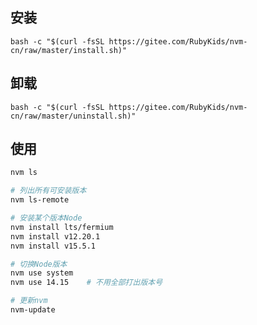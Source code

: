 ## 安装

` bash -c "$(curl -fsSL https://gitee.com/RubyKids/nvm-cn/raw/master/install.sh)" `

## 卸载
` bash -c "$(curl -fsSL https://gitee.com/RubyKids/nvm-cn/raw/master/uninstall.sh)" `


## 使用

```bash
nvm ls

# 列出所有可安装版本
nvm ls-remote

# 安装某个版本Node
nvm install lts/fermium
nvm install v12.20.1
nvm install v15.5.1

# 切换Node版本
nvm use system
nvm use 14.15    # 不用全部打出版本号

# 更新nvm
nvm-update
```
